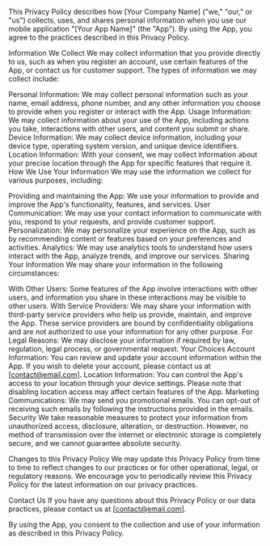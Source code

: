 This Privacy Policy describes how [Your Company Name] ("we," "our," or "us") collects, uses, and shares personal information when you use our mobile application "[Your App Name]" (the "App"). By using the App, you agree to the practices described in this Privacy Policy.

Information We Collect
We may collect information that you provide directly to us, such as when you register an account, use certain features of the App, or contact us for customer support. The types of information we may collect include:

Personal Information: We may collect personal information such as your name, email address, phone number, and any other information you choose to provide when you register or interact with the App.
Usage Information: We may collect information about your use of the App, including actions you take, interactions with other users, and content you submit or share.
Device Information: We may collect device information, including your device type, operating system version, and unique device identifiers.
Location Information: With your consent, we may collect information about your precise location through the App for specific features that require it.
How We Use Your Information
We may use the information we collect for various purposes, including:

Providing and maintaining the App: We use your information to provide and improve the App's functionality, features, and services.
User Communication: We may use your contact information to communicate with you, respond to your requests, and provide customer support.
Personalization: We may personalize your experience on the App, such as by recommending content or features based on your preferences and activities.
Analytics: We may use analytics tools to understand how users interact with the App, analyze trends, and improve our services.
Sharing Your Information
We may share your information in the following circumstances:

With Other Users: Some features of the App involve interactions with other users, and information you share in these interactions may be visible to other users.
With Service Providers: We may share your information with third-party service providers who help us provide, maintain, and improve the App. These service providers are bound by confidentiality obligations and are not authorized to use your information for any other purpose.
For Legal Reasons: We may disclose your information if required by law, regulation, legal process, or governmental request.
Your Choices
Account Information: You can review and update your account information within the App. If you wish to delete your account, please contact us at [contact@email.com].
Location Information: You can control the App's access to your location through your device settings. Please note that disabling location access may affect certain features of the App.
Marketing Communications: We may send you promotional emails. You can opt-out of receiving such emails by following the instructions provided in the emails.
Security
We take reasonable measures to protect your information from unauthorized access, disclosure, alteration, or destruction. However, no method of transmission over the internet or electronic storage is completely secure, and we cannot guarantee absolute security.

Changes to this Privacy Policy
We may update this Privacy Policy from time to time to reflect changes to our practices or for other operational, legal, or regulatory reasons. We encourage you to periodically review this Privacy Policy for the latest information on our privacy practices.

Contact Us
If you have any questions about this Privacy Policy or our data practices, please contact us at [contact@email.com].

By using the App, you consent to the collection and use of your information as described in this Privacy Policy.
